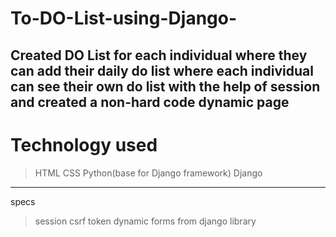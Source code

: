 # To-DO-List-using-Django-
Created DO List for each individual where they can add their daily do list where each individual can see their own do list with the help of session and created a non-hard code dynamic page
---
# Technology used 
> HTML
> CSS
> Python(base for Django framework)
>Django
---
specs 
> session
> csrf token
> dynamic
> forms from django library
